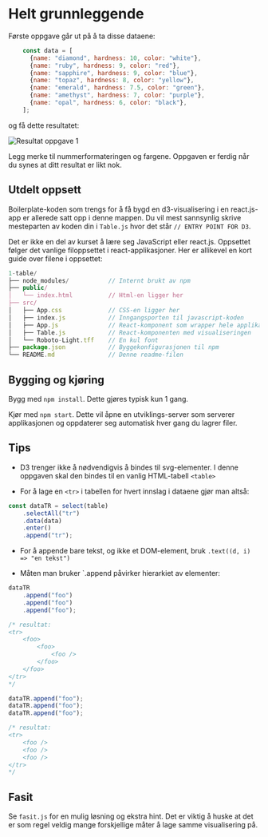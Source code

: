 # Helt grunnleggende

Første oppgave går ut på å ta disse dataene:

~~~javascript
    const data = [
      {name: "diamond", hardness: 10, color: "white"},
      {name: "ruby", hardness: 9, color: "red"},
      {name: "sapphire", hardness: 9, color: "blue"},
      {name: "topaz", hardness: 8, color: "yellow"},
      {name: "emerald", hardness: 7.5, color: "green"},
      {name: "amethyst", hardness: 7, color: "purple"},
      {name: "opal", hardness: 6, color: "black"},
    ];
~~~

og få dette resultatet:

![Resultat oppgave 1](../img/1-table.png)

Legg merke til nummerformateringen og fargene. Oppgaven er ferdig når du synes at ditt resultat er likt nok.

## Utdelt oppsett

Boilerplate-koden som trengs for å få bygd en d3-visualisering i en react.js-app er allerede satt opp i denne mappen. Du vil mest sannsynlig skrive mesteparten av koden din i `Table.js` hvor det står `// ENTRY POINT FOR D3`.

Det er ikke en del av kurset å lære seg JavaScript eller react.js. Oppsettet følger det vanlige filoppsettet i react-applikasjoner. Her er allikevel en kort guide over filene i oppsettet:

```javascript
1-table/
├── node_modules/           // Internt brukt av npm
├── public/                 
│   └── index.html          // Html-en ligger her
├── src/
│   ├── App.css             // CSS-en ligger her
│   ├── index.js            // Inngangsporten til javascript-koden
│   ├── App.js              // React-komponent som wrapper hele applikasjonen
│   ├── Table.js            // React-komponenten med visualiseringen
│   └── Roboto-Light.tff    // En kul font
├── package.json            // Byggekonfigurasjonen til npm
└── README.md               // Denne readme-filen
```

## Bygging og kjøring

Bygg med `npm install`. Dette gjøres typisk kun 1 gang.

Kjør med `npm start`. Dette vil åpne en utviklings-server som serverer applikasjonen og oppdaterer seg automatisk hver gang du lagrer filer.

## Tips

* D3 trenger ikke å nødvendigvis å bindes til svg-elementer. I denne oppgaven skal den bindes til en vanlig HTML-tabell `<table>`

* For å lage en `<tr>` i tabellen for hvert innslag i dataene gjør man altså:

```javascript
const dataTR = select(table)
    .selectAll("tr")
    .data(data)
    .enter()
    .append("tr");
```

* For å appende bare tekst, og ikke et DOM-element, bruk `.text((d, i) => "en tekst")`

* Måten man bruker `.append påvirker hierarkiet av elementer: 

```javascript
dataTR
    .append("foo")
    .append("foo")
    .append("foo");

/* resultat: 
<tr>
    <foo>
        <foo>
            <foo />
        </foo>
    </foo>
</tr>
*/
```

```javascript
dataTR.append("foo");
dataTR.append("foo");
dataTR.append("foo");

/* resultat: 
<tr>
    <foo />
    <foo />
    <foo />
</tr>
*/
```

## Fasit

Se `fasit.js` for en mulig løsning og ekstra hint. Det er viktig å huske at det er som regel veldig mange forskjellige måter å lage samme visualisering på.